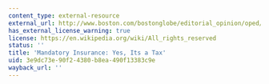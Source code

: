 ```yaml
---
content_type: external-resource
external_url: http://www.boston.com/bostonglobe/editorial_opinion/oped/articles/2009/09/23/mandatory_insurance_yes_its_a_tax/
has_external_license_warning: true
license: https://en.wikipedia.org/wiki/All_rights_reserved
status: ''
title: 'Mandatory Insurance: Yes, Its a Tax'
uid: 3e9dc73e-90f2-4380-b8ea-490f13383c9e
wayback_url: ''
---
```

